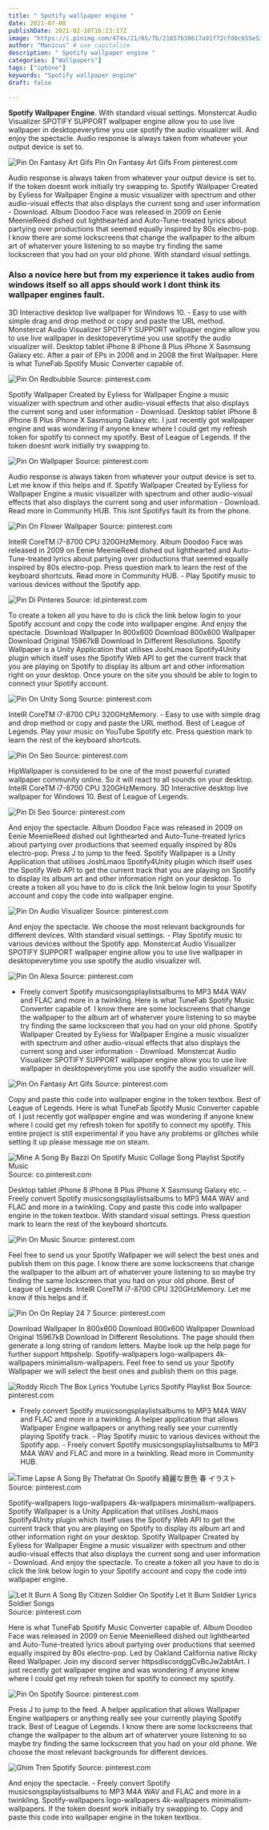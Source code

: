 ```yaml
---
title: " Spotify wallpaper engine "
date: 2021-07-08
publishDate: 2021-02-10T16:23:17Z
image: "https://i.pinimg.com/474x/21/65/7b/21657b38617a91f72cfd0c655e53abe2.jpg"
author: "Manicus" # use capitalize
description: " Spotify wallpaper engine "
categories: ["Wallpapers"]
tags: ["iphone"]
keywords: "Spotify wallpaper engine"
draft: false

---
```



**Spotify Wallpaper Engine**. With standard visual settings. Monstercat Audio Visualizer SPOTIFY SUPPORT wallpaper engine allow you to use live wallpaper in desktopeverytime you use spotify the audio visualizer will. And enjoy the spectacle. Audio response is always taken from whatever your output device is set to.

![Pin On Fantasy Art Gifs](https://i.pinimg.com/564x/ee/d7/3f/eed73f2cf6e2a2cfdbac18d4702972b6.jpg "Pin On Fantasy Art Gifs")
Pin On Fantasy Art Gifs From pinterest.com


Audio response is always taken from whatever your output device is set to. If the token doesnt work initially try swapping to. Spotify Wallpaper Created by Eyliess for Wallpaper Engine a music visualizer with spectrum and other audio-visual effects that also displays the current song and user information - Download. Album Doodoo Face was released in 2009 on Eenie MeenieReed dished out lighthearted and Auto-Tune-treated lyrics about partying over productions that seemed equally inspired by 80s electro-pop. I know there are some lockscreens that change the wallpaper to the album art of whaterver youre listening to so maybe try finding the same lockscreen that you had on your old phone. With standard visual settings.

### Also a novice here but from my experience it takes audio from windows itself so all apps should work I dont think its wallpaper engines fault.

3D Interactive desktop live wallpaper for Windows 10. - Easy to use with simple drag and drop method or copy and paste the URL method. Monstercat Audio Visualizer SPOTIFY SUPPORT wallpaper engine allow you to use live wallpaper in desktopeverytime you use spotify the audio visualizer will. Desktop tablet iPhone 8 iPhone 8 Plus iPhone X Sasmsung Galaxy etc. After a pair of EPs in 2006 and in 2008 the first Wallpaper. Here is what TuneFab Spotify Music Converter capable of.


![Pin On Redbubble](https://i.pinimg.com/736x/00/de/54/00de546932410abeabe4fb4e60c5bbeb.jpg "Pin On Redbubble")
Source: pinterest.com

Spotify Wallpaper Created by Eyliess for Wallpaper Engine a music visualizer with spectrum and other audio-visual effects that also displays the current song and user information - Download. Desktop tablet iPhone 8 iPhone 8 Plus iPhone X Sasmsung Galaxy etc. I just recently got wallpaper engine and was wondering if anyone knew where I could get my refresh token for spotify to connect my spotify. Best of League of Legends. If the token doesnt work initially try swapping to.

![Pin On Wallpaper](https://i.pinimg.com/736x/8d/37/9f/8d379f0488b3db30af3ec8938687c9b8.jpg "Pin On Wallpaper")
Source: pinterest.com

Audio response is always taken from whatever your output device is set to. Let me know if this helps and if. Spotify Wallpaper Created by Eyliess for Wallpaper Engine a music visualizer with spectrum and other audio-visual effects that also displays the current song and user information - Download. Read more in Community HUB. This isnt Spotifys fault its from the phone.

![Pin On Flower Wallpaper](https://i.pinimg.com/originals/3b/7a/87/3b7a87b2b52d8889d81b48e68c83663a.jpg "Pin On Flower Wallpaper")
Source: pinterest.com

IntelR CoreTM i7-8700 CPU 320GHzMemory. Album Doodoo Face was released in 2009 on Eenie MeenieReed dished out lighthearted and Auto-Tune-treated lyrics about partying over productions that seemed equally inspired by 80s electro-pop. Press question mark to learn the rest of the keyboard shortcuts. Read more in Community HUB. - Play Spotify music to various devices without the Spotify app.

![Pin Di Pinteres](https://i.pinimg.com/564x/ec/8c/be/ec8cbeaf78dd51c088fabe3af666ce74.jpg "Pin Di Pinteres")
Source: id.pinterest.com

To create a token all you have to do is click the link below login to your Spotify account and copy the code into wallpaper engine. And enjoy the spectacle. Download Wallpaper In 800x600 Download 800x600 Wallpaper Download Original 15967kB Download In Different Resolutions. Spotify Wallpaper is a Unity Application that utilises JoshLmaos Spotify4Unity plugin which itself uses the Spotify Web API to get the current track that you are playing on Spotify to display its album art and other information right on your desktop. Once youre on the site you should be able to login to connect your Spotify account.

![Pin On Unity Song](https://i.pinimg.com/736x/46/3d/81/463d81c28567ba45b368bc7b4a4ed359.jpg "Pin On Unity Song")
Source: pinterest.com

IntelR CoreTM i7-8700 CPU 320GHzMemory. - Easy to use with simple drag and drop method or copy and paste the URL method. Best of League of Legends. Play your music on YouTube Spotify etc. Press question mark to learn the rest of the keyboard shortcuts.

![Pin On Seo](https://i.pinimg.com/564x/04/d1/54/04d154fea1bfafbd22b1759d40cf1160.jpg "Pin On Seo")
Source: pinterest.com

HipWallpaper is considered to be one of the most powerful curated wallpaper community online. So it will react to all sounds on your desktop. IntelR CoreTM i7-8700 CPU 320GHzMemory. 3D Interactive desktop live wallpaper for Windows 10. Best of League of Legends.

![Pin Di Seo](https://i.pinimg.com/originals/e7/00/85/e7008583da326644bc421d2685ea58f6.jpg "Pin Di Seo")
Source: pinterest.com

And enjoy the spectacle. Album Doodoo Face was released in 2009 on Eenie MeenieReed dished out lighthearted and Auto-Tune-treated lyrics about partying over productions that seemed equally inspired by 80s electro-pop. Press J to jump to the feed. Spotify Wallpaper is a Unity Application that utilises JoshLmaos Spotify4Unity plugin which itself uses the Spotify Web API to get the current track that you are playing on Spotify to display its album art and other information right on your desktop. To create a token all you have to do is click the link below login to your Spotify account and copy the code into wallpaper engine.

![Pin On Audio Visualizer](https://i.pinimg.com/736x/14/6e/81/146e813783023b14babfda598a905862.jpg "Pin On Audio Visualizer")
Source: pinterest.com

And enjoy the spectacle. We choose the most relevant backgrounds for different devices. With standard visual settings. - Play Spotify music to various devices without the Spotify app. Monstercat Audio Visualizer SPOTIFY SUPPORT wallpaper engine allow you to use live wallpaper in desktopeverytime you use spotify the audio visualizer will.

![Pin On Alexa](https://i.pinimg.com/736x/31/96/73/3196735fdd39c798e1ec1340c3d04797.jpg "Pin On Alexa")
Source: pinterest.com

- Freely convert Spotify musicsongsplaylistsalbums to MP3 M4A WAV and FLAC and more in a twinkling. Here is what TuneFab Spotify Music Converter capable of. I know there are some lockscreens that change the wallpaper to the album art of whaterver youre listening to so maybe try finding the same lockscreen that you had on your old phone. Spotify Wallpaper Created by Eyliess for Wallpaper Engine a music visualizer with spectrum and other audio-visual effects that also displays the current song and user information - Download. Monstercat Audio Visualizer SPOTIFY SUPPORT wallpaper engine allow you to use live wallpaper in desktopeverytime you use spotify the audio visualizer will.

![Pin On Fantasy Art Gifs](https://i.pinimg.com/564x/ee/d7/3f/eed73f2cf6e2a2cfdbac18d4702972b6.jpg "Pin On Fantasy Art Gifs")
Source: pinterest.com

Copy and paste this code into wallpaper engine in the token textbox. Best of League of Legends. Here is what TuneFab Spotify Music Converter capable of. I just recently got wallpaper engine and was wondering if anyone knew where I could get my refresh token for spotify to connect my spotify. This entire project is still experimental if you have any problems or glitches while setting it up please message me on steam.

![Mine A Song By Bazzi On Spotify Music Collage Song Playlist Spotify Music](https://i.pinimg.com/originals/a7/ab/07/a7ab07344ab310db9c721b08ad5955bf.jpg "Mine A Song By Bazzi On Spotify Music Collage Song Playlist Spotify Music")
Source: co.pinterest.com

Desktop tablet iPhone 8 iPhone 8 Plus iPhone X Sasmsung Galaxy etc. - Freely convert Spotify musicsongsplaylistsalbums to MP3 M4A WAV and FLAC and more in a twinkling. Copy and paste this code into wallpaper engine in the token textbox. With standard visual settings. Press question mark to learn the rest of the keyboard shortcuts.

![Pin On Music](https://i.pinimg.com/originals/6d/55/50/6d555024fdff4510fe1aa319bc0f0f9e.jpg "Pin On Music")
Source: pinterest.com

Feel free to send us your Spotify Wallpaper we will select the best ones and publish them on this page. I know there are some lockscreens that change the wallpaper to the album art of whaterver youre listening to so maybe try finding the same lockscreen that you had on your old phone. Best of League of Legends. IntelR CoreTM i7-8700 CPU 320GHzMemory. Let me know if this helps and if.

![Pin On On Replay 24 7](https://i.pinimg.com/originals/3d/b6/82/3db682cdd86c06d5b23a2b2fd857a9ed.png "Pin On On Replay 24 7")
Source: pinterest.com

Download Wallpaper In 800x600 Download 800x600 Wallpaper Download Original 15967kB Download In Different Resolutions. The page should then generate a long string of random letters. Maybe look up the help page for further support httpshelp. Spotify-wallpapers logo-wallpapers 4k-wallpapers minimalism-wallpapers. Feel free to send us your Spotify Wallpaper we will select the best ones and publish them on this page.

![Roddy Ricch The Box Lyrics Youtube Lyrics Spotify Playlist Box](https://i.pinimg.com/736x/3e/ad/77/3ead7750a1b60697bddb3421674dc6eb.jpg "Roddy Ricch The Box Lyrics Youtube Lyrics Spotify Playlist Box")
Source: pinterest.com

- Freely convert Spotify musicsongsplaylistsalbums to MP3 M4A WAV and FLAC and more in a twinkling. A helper application that allows Wallpaper Engine wallpapers or anything really see your currently playing Spotify track. - Play Spotify music to various devices without the Spotify app. - Freely convert Spotify musicsongsplaylistsalbums to MP3 M4A WAV and FLAC and more in a twinkling. Read more in Community HUB.

![Time Lapse A Song By Thefatrat On Spotify 綺麗な景色 春 イラスト](https://i.pinimg.com/originals/b5/79/b7/b579b78a232aa00c649e0b65276e524b.jpg "Time Lapse A Song By Thefatrat On Spotify 綺麗な景色 春 イラスト")
Source: pinterest.com

Spotify-wallpapers logo-wallpapers 4k-wallpapers minimalism-wallpapers. Spotify Wallpaper is a Unity Application that utilises JoshLmaos Spotify4Unity plugin which itself uses the Spotify Web API to get the current track that you are playing on Spotify to display its album art and other information right on your desktop. Spotify Wallpaper Created by Eyliess for Wallpaper Engine a music visualizer with spectrum and other audio-visual effects that also displays the current song and user information - Download. And enjoy the spectacle. To create a token all you have to do is click the link below login to your Spotify account and copy the code into wallpaper engine.

![Let It Burn A Song By Citizen Soldier On Spotify Let It Burn Soldier Lyrics Soldier Songs](https://i.pinimg.com/474x/49/38/73/4938733a99857e8f69714b574fc01268.jpg "Let It Burn A Song By Citizen Soldier On Spotify Let It Burn Soldier Lyrics Soldier Songs")
Source: pinterest.com

Here is what TuneFab Spotify Music Converter capable of. Album Doodoo Face was released in 2009 on Eenie MeenieReed dished out lighthearted and Auto-Tune-treated lyrics about partying over productions that seemed equally inspired by 80s electro-pop. Led by Oakland California native Ricky Reed Wallpaper. Join my discord server httpsdiscordggCvBcJw2abtArt. I just recently got wallpaper engine and was wondering if anyone knew where I could get my refresh token for spotify to connect my spotify.

![Pin On Spotify](https://i.pinimg.com/736x/0e/00/34/0e0034dad99a2791f6a661834212bcac.jpg "Pin On Spotify")
Source: pinterest.com

Press J to jump to the feed. A helper application that allows Wallpaper Engine wallpapers or anything really see your currently playing Spotify track. Best of League of Legends. I know there are some lockscreens that change the wallpaper to the album art of whaterver youre listening to so maybe try finding the same lockscreen that you had on your old phone. We choose the most relevant backgrounds for different devices.

![Ghim Tren Spotify](https://i.pinimg.com/474x/21/65/7b/21657b38617a91f72cfd0c655e53abe2.jpg "Ghim Tren Spotify")
Source: pinterest.com

And enjoy the spectacle. - Freely convert Spotify musicsongsplaylistsalbums to MP3 M4A WAV and FLAC and more in a twinkling. Spotify-wallpapers logo-wallpapers 4k-wallpapers minimalism-wallpapers. If the token doesnt work initially try swapping to. Copy and paste this code into wallpaper engine in the token textbox.

